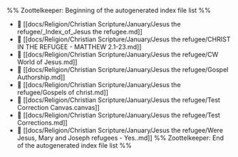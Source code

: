 %% Zoottelkeeper: Beginning of the autogenerated index file list  %%
- 📄 [[docs/Religion/Christian Scripture/January/Jesus the refugee/_Index_of_Jesus the refugee.md]]
- 📄 [[docs/Religion/Christian Scripture/January/Jesus the refugee/CHRIST IN THE REFUGEE - MATTHEW 2.1-23.md]]
- 📄 [[docs/Religion/Christian Scripture/January/Jesus the refugee/CW World of Jesus.md]]
- 📄 [[docs/Religion/Christian Scripture/January/Jesus the refugee/Gospel Authorship.md]]
- 📄 [[docs/Religion/Christian Scripture/January/Jesus the refugee/Gospels of christ.md]]
- 📄 [[docs/Religion/Christian Scripture/January/Jesus the refugee/Test Correction Canvas.canvas]]
- 📄 [[docs/Religion/Christian Scripture/January/Jesus the refugee/Test Corrections.md]]
- 📄 [[docs/Religion/Christian Scripture/January/Jesus the refugee/Were Jesus, Mary and Joseph refugees - Yes..md]]
%% Zoottelkeeper: End of the autogenerated index file list  %%
